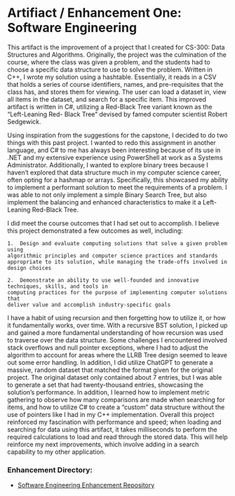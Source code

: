 # **Artifiact / Enhancement One: Software Engineering**

This artifact is the improvement of a project that I created for CS-300: Data Structures and Algorithms. Originally, the project was the culmination of the course, where the 
class was given a problem, and the students had to choose a specific data structure to use to solve the problem. Written in C++, I wrote my solution using a hashtable. 
Essentially, it reads in a CSV that holds a series of course identifiers, names, and pre-requisites that the class has, and stores them for viewing. The user can load a dataset 
in, view all items in the dataset, and search for a specific item. This improved artifact is written in C#, utilizing a Red-Black Tree variant known as the “Left-Leaning Red-
Black Tree” devised by famed computer scientist Robert Sedgewick. 

Using inspiration from the suggestions for the capstone, I decided to do two things with this past project. I wanted to redo this assignment in another language, and C# to
me has always been interesting because of its use in .NET and my extensive experience using PowerShell at work as a Systems Administrator. Additionally, I wanted to explore 
binary trees because I haven’t explored that data structure much in my computer science career, often opting for a hashmap or arrays. Specifically, this showcased my ability 
to implement a performant solution to meet the requirements of a problem. I was able to not only implement a simple Binary Search Tree, but also implement the balancing and 
enhanced characteristics to make it a Left-Leaning Red-Black Tree. 

I did meet the course outcomes that I had set out to accomplish. I believe this project demonstrated a few outcomes as well, including:

    1.	Design and evaluate computing solutions that solve a given problem using 
    algorithmic principles and computer science practices and standards 
    appropriate to its solution, while managing the trade-offs involved in design choices
    
    2.	Demonstrate an ability to use well-founded and innovative techniques, skills, and tools in 
    computing practices for the purpose of implementing computer solutions that 
    deliver value and accomplish industry-specific goals

I have a habit of using recursion and then forgetting how to utilize it, or how it fundamentally works, over time. With a recursive BST solution, I picked up and gained a more 
fundamental understanding of how recursion was used to traverse over the data structure. Some challenges I encountered involved stack overflows and null pointer exceptions, 
where I had to adjust the algorithm to account for areas where the LLRB Tree design seemed to leave out some error handling. In addition, I did utilize ChatGPT to generate a 
massive, random dataset that matched the format given for the original project. The original dataset only contained about 7 entries, but I was able to generate a set that had 
twenty-thousand entries, showcasing the solution’s performance. In addition, I learned how to implement metric gathering to observe how many comparisons are made when 
searching for items, and how to utilize C# to create a “custom” data structure without the use of pointers like I had in my C++ implementation. Overall this project reinforced 
my fascination with performance and speed; when loading and searching for data using this artifact, it takes milliseconds to perform the required calculations to load and read 
through the stored data. This will help reinforce my next improvements, which involve adding in a search capability to my other application. 

### **Enhancement Directory:**
- [Software Engineering Enhancement Repository](https://github.com/anthonySchissler/CS-499-Enhancement-One-Software-Design-and-Engineering)
